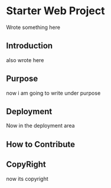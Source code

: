 # Starter Web Project

Wrote something here

## Introduction

also wrote here

## Purpose

now i am going to write under purpose

## Deployment

Now in the deployment area

## How to Contribute

## CopyRight

now its copyright